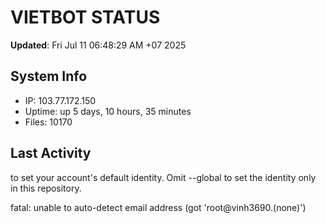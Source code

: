 # VIETBOT STATUS
**Updated**: Fri Jul 11 06:48:29 AM +07 2025

## System Info
- IP: 103.77.172.150
- Uptime: up 5 days, 10 hours, 35 minutes
- Files: 10170

## Last Activity

to set your account's default identity.
Omit --global to set the identity only in this repository.

fatal: unable to auto-detect email address (got 'root@vinh3690.(none)')

